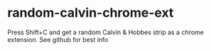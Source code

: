 # random-calvin-chrome-ext
Press Shift+C and get a random Calvin &amp; Hobbes strip as a chrome extension. See github for best info
